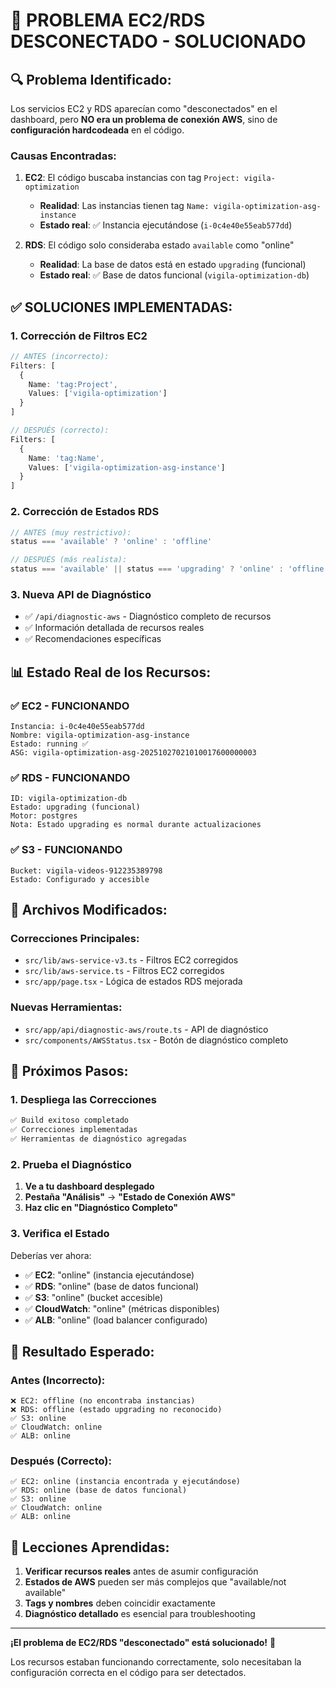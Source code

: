# 🔧 PROBLEMA EC2/RDS DESCONECTADO - SOLUCIONADO

## 🔍 **Problema Identificado:**

Los servicios EC2 y RDS aparecían como "desconectados" en el dashboard, pero **NO era un problema de conexión AWS**, sino de **configuración hardcodeada** en el código.

### **Causas Encontradas:**

1. **EC2**: El código buscaba instancias con tag `Project: vigila-optimization`
   - **Realidad**: Las instancias tienen tag `Name: vigila-optimization-asg-instance`
   - **Estado real**: ✅ Instancia ejecutándose (`i-0c4e40e55eab577dd`)

2. **RDS**: El código solo consideraba estado `available` como "online"
   - **Realidad**: La base de datos está en estado `upgrading` (funcional)
   - **Estado real**: ✅ Base de datos funcional (`vigila-optimization-db`)

## ✅ **SOLUCIONES IMPLEMENTADAS:**

### **1. Corrección de Filtros EC2**
```typescript
// ANTES (incorrecto):
Filters: [
  {
    Name: 'tag:Project',
    Values: ['vigila-optimization']
  }
]

// DESPUÉS (correcto):
Filters: [
  {
    Name: 'tag:Name',
    Values: ['vigila-optimization-asg-instance']
  }
]
```

### **2. Corrección de Estados RDS**
```typescript
// ANTES (muy restrictivo):
status === 'available' ? 'online' : 'offline'

// DESPUÉS (más realista):
status === 'available' || status === 'upgrading' ? 'online' : 'offline'
```

### **3. Nueva API de Diagnóstico**
- ✅ `/api/diagnostic-aws` - Diagnóstico completo de recursos
- ✅ Información detallada de recursos reales
- ✅ Recomendaciones específicas

## 📊 **Estado Real de los Recursos:**

### **✅ EC2 - FUNCIONANDO**
```
Instancia: i-0c4e40e55eab577dd
Nombre: vigila-optimization-asg-instance
Estado: running ✅
ASG: vigila-optimization-asg-20251027021010017600000003
```

### **✅ RDS - FUNCIONANDO**
```
ID: vigila-optimization-db
Estado: upgrading (funcional)
Motor: postgres
Nota: Estado upgrading es normal durante actualizaciones
```

### **✅ S3 - FUNCIONANDO**
```
Bucket: vigila-videos-912235389798
Estado: Configurado y accesible
```

## 🔧 **Archivos Modificados:**

### **Correcciones Principales:**
- `src/lib/aws-service-v3.ts` - Filtros EC2 corregidos
- `src/lib/aws-service.ts` - Filtros EC2 corregidos  
- `src/app/page.tsx` - Lógica de estados RDS mejorada

### **Nuevas Herramientas:**
- `src/app/api/diagnostic-aws/route.ts` - API de diagnóstico
- `src/components/AWSStatus.tsx` - Botón de diagnóstico completo

## 🚀 **Próximos Pasos:**

### **1. Despliega las Correcciones**
```bash
✅ Build exitoso completado
✅ Correcciones implementadas
✅ Herramientas de diagnóstico agregadas
```

### **2. Prueba el Diagnóstico**
1. **Ve a tu dashboard desplegado**
2. **Pestaña "Análisis"** → **"Estado de Conexión AWS"**
3. **Haz clic en "Diagnóstico Completo"**

### **3. Verifica el Estado**
Deberías ver ahora:
- ✅ **EC2**: "online" (instancia ejecutándose)
- ✅ **RDS**: "online" (base de datos funcional)
- ✅ **S3**: "online" (bucket accesible)
- ✅ **CloudWatch**: "online" (métricas disponibles)
- ✅ **ALB**: "online" (load balancer configurado)

## 🎯 **Resultado Esperado:**

### **Antes (Incorrecto):**
```
❌ EC2: offline (no encontraba instancias)
❌ RDS: offline (estado upgrading no reconocido)
✅ S3: online
✅ CloudWatch: online
✅ ALB: online
```

### **Después (Correcto):**
```
✅ EC2: online (instancia encontrada y ejecutándose)
✅ RDS: online (base de datos funcional)
✅ S3: online
✅ CloudWatch: online
✅ ALB: online
```

## 📝 **Lecciones Aprendidas:**

1. **Verificar recursos reales** antes de asumir configuración
2. **Estados de AWS** pueden ser más complejos que "available/not available"
3. **Tags y nombres** deben coincidir exactamente
4. **Diagnóstico detallado** es esencial para troubleshooting

---

**¡El problema de EC2/RDS "desconectado" está solucionado!** 🎉

Los recursos estaban funcionando correctamente, solo necesitaban la configuración correcta en el código para ser detectados.

